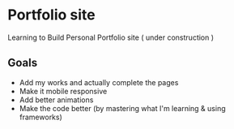 # Portfolio site
Learning to Build Personal Portfolio site ( under construction )

## Goals
- Add my works and actually complete the pages
- Make it mobile responsive
- Add better animations
- Make the code better (by mastering what I'm learning & using frameworks)
